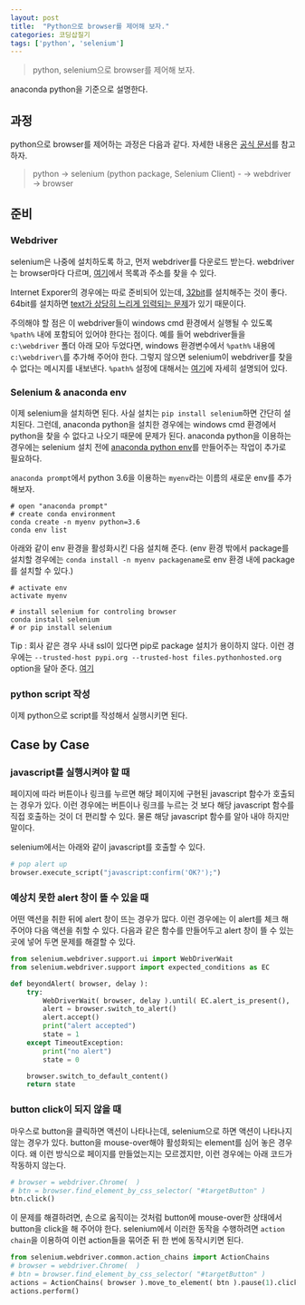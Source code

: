 ```yaml
---
layout: post
title:  "Python으로 browser를 제어해 보자."
categories: 코딩삽질기
tags: ['python', 'selenium']
---
```


> python, selenium으로 browser를 제어해 보자.

anaconda python을 기준으로 설명한다.

## 과정

python으로 browser를 제어하는 과정은 다음과 같다. 자세한 내용은 [공식 문서](http://selenium-python.readthedocs.io/installation.html#drivers)를 참고하자.

> python -> selenium (python package, Selenium Client) - -> webdriver -> browser

## 준비

### Webdriver

selenium은 나중에 설치하도록 하고, 먼저 webdriver를 다운로드 받는다. webdriver는 browser마다 다르며, [여기](http://selenium-python.readthedocs.io/installation.html#drivers)에서 목록과 주소를 찾을 수 있다.

Internet Exporer의 경우에는 따로 준비되어 있는데, [32bit](https://goo.gl/rjZrvz)를 설치해주는 것이 좋다. 64bit를 설치하면 [text가 상당히 느리게 입력되는 문제](https://goo.gl/9xQcnE)가 있기 때문이다.

주의해야 할 점은 이 webdriver들이 windows cmd 환경에서 실행될 수 있도록 `%path%` 내에 포함되어 있어야 한다는 점이다. 예를 들어 webdriver들을 `c:\webdriver` 폴더 아래 모아 두었다면, windows 환경변수에서 `%path%` 내용에 `c:\webdriver\`를 추가해 주어야 한다. 그렇지 않으면 selenium이 webdriver를 찾을 수 없다는 메시지를 내보낸다. `%path%` 설정에 대해서는 [여기](http://cezacx2.tistory.com/1173)에 자세히 설명되어 있다.

### Selenium & anaconda env

이제 selenium을 설치하면 된다. 사실 설치는 `pip install selenium`하면 간단히 설치된다. 그런데, anaconda python을 설치한 경우에는 windows cmd 환경에서 python을 찾을 수 없다고 나오기 때문에 문제가 된다. anaconda python을 이용하는 경우에는 selenium 설치 전에 [anaconda python env](https://conda.io/docs/user-guide/tasks/manage-environments.html)를 만들어주는 작업이 추가로 필요하다.

`anaconda prompt`에서 python 3.6을 이용하는 `myenv`라는 이름의 새로운 env를 추가해보자.

```
# open "anaconda prompt"
# create conda environment
conda create -n myenv python=3.6
conda env list
```

아래와 같이 env 환경을 활성화시킨 다음 설치해 준다.  (env 환경 밖에서 package를 설치할 경우에는 `conda install -n myenv packagename`로 env 환경 내에 package를 설치할 수 있다.)

```
# activate env
activate myenv

# install selenium for controling browser
conda install selenium
# or pip install selenium
```

Tip : 회사 같은 경우 사내 ssl이 있다면 pip로 package 설치가 용이하지 않다. 이런 경우에는 `--trusted-host pypi.org --trusted-host files.pythonhosted.org` option을 달아 준다. [여기](http://pinedance.github.io/blog/2017/11/02/how-to-bypass-SSL)

### python script 작성

이제 python으로 script를 작성해서 실행시키면 된다.

## Case by Case

### javascript를 실행시켜야 할 때

페이지에 따라 버튼이나 링크를 누르면 해당 페이지에 구현된 javascript 함수가 호출되는 경우가 있다. 이런 경우에는 버튼이나 링크를 누르는 것 보다 해당 javascript 함수를 직접 호출하는 것이 더 편리할 수 있다. 물론 해당 javascript 함수를 알아 내야 하지만 말이다.

selenium에서는 아래와 같이 javascript를 호출할 수 있다.

```python
# pop alert up
browser.execute_script("javascript:confirm('OK?');")
```

### 예상치 못한 alert 창이 뜰 수 있을 때

어떤 액션을 취한 뒤에 alert 창이 뜨는 경우가 많다. 이런 경우에는 이 alert를 체크 해주어야 다음 액션을 취할 수 있다. 다음과 같은 함수를 만들어두고 alert 창이 뜰 수 있는 곳에 넣어 두면 문제를 해결할 수 있다.

```python
from selenium.webdriver.support.ui import WebDriverWait
from selenium.webdriver.support import expected_conditions as EC

def beyondAlert( browser, delay ):
	try:
		WebDriverWait( browser, delay ).until( EC.alert_is_present(), 'Waiting for alert timed out' )
		alert = browser.switch_to_alert()
		alert.accept()
		print("alert accepted")
		state = 1
	except TimeoutException:
		print("no alert")
		state = 0

	browser.switch_to_default_content()
	return state
```

### button click이 되지 않을 때

마우스로 button을 클릭하면 액션이 나타나는데, selenium으로 하면 액션이 나타나지 않는 경우가 있다. button을 mouse-over해야 활성화되는 element를 심어 놓은 경우이다. 왜 이런 방식으로 페이지를 만들었는지는 모르겠지만, 이런 경우에는 아래 코드가 작동하지 않는다.

```python
# browser = webdriver.Chrome(  )
# btn = browser.find_element_by_css_selector( "#targetButton" )
btn.click()
```

이 문제를 해결하려면, 손으로 움직이는 것처럼 button에 mouse-over한 상태에서 button을 click을 해 주어야 한다. selenium에서 이러한 동작을 수행하려면 `action chain`을 이용하여 이런 action들을 묶어준 뒤 한 번에 동작시키면 된다.

```python
from selenium.webdriver.common.action_chains import ActionChains
# browser = webdriver.Chrome(  )
# btn = browser.find_element_by_css_selector( "#targetButton" )
actions = ActionChains( browser ).move_to_element( btn ).pause(1).click( btn )
actions.perform()
```
